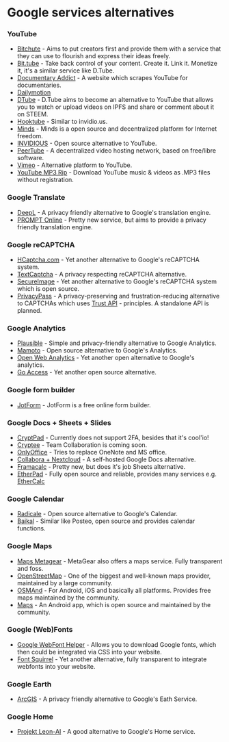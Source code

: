# Google services alternatives

### YouTube

* [Bitchute](https://www.bitchute.com/) - Aims to put creators first and provide them with a service that they can use to flourish and express their ideas freely.
* [Bit.tube](https://bit.tube/) - Take back control of your content. Create it. Link it. Monetize it, it's a similar service like D.Tube.
* [Documentary Addict](https://documentaryaddict.com/) - A website which scrapes YouTube for documentaries.
* [Dailymotion](https://www.dailymotion.com/)
* [DTube](https://d.tube) - D.Tube aims to become an alternative to YouTube that allows you to watch or upload videos on IPFS and share or comment about it on STEEM.
* [Hooktube](https://hooktube.com/) - Similar to invidio.us.
* [Minds](https://www.minds.com) - Minds is a open source and decentralized platform for Internet freedom.
* [INVIDIOUS](https://invidio.us/) - Open source alternative to YouTube.
* [PeerTube](https://joinpeertube.org/) - A decentralized video hosting network, based on free/libre software.
* [Vimeo](https://vimeo.com/) - Alternative platform to YouTube.
* [YouTube MP3 Rip](https://ytmp3.cc/en9/) - Download YouTube music & videos as .MP3 files without registration.

### Google Translate

* [DeepL](https://www.deepl.com/) - A privacy friendly alternative to Google's translation engine.
* [PROMPT Online](https://www.online-translator.com/) - Pretty new service, but aims to provide a privacy friendly translation engine.

### Google reCAPTCHA

* [HCaptcha.com](https://hcaptcha.com/) - Yet another alternative to Google's reCAPTCHA system.
* [TextCaptcha](http://textcaptcha.com/) - A privacy respecting reCAPTCHA alternative.
* [SecureImage](https://www.phpcaptcha.org/) - Yet another alternative to Google's reCAPTCHA system which is open source.
* [PrivacyPass](https://privacypass.github.io/team/) - A privacy-preserving and frustration-reducing alternative to CAPTCHAs which uses [Trust API](https://github.com/dvorak42/trust-token-api) - principles. A standalone API is planned.

### Google Analytics

* [Plausible](https://plausible.io/) - Simple and privacy-friendly alternative to Google Analytics.
* [Mamoto](https://matomo.org/) - Open source alternative to Google's Analytics.
* [Open Web Analytics](http://www.openwebanalytics.com/) - Yet another open alternative to Google's analytics.
* [Go Access](https://goaccess.io/) - Yet another open source alternative.

### Google form builder

* [JotForm](https://www.jotform.com/) - JotForm is a free online form builder.

### Google Docs + Sheets + Slides

* [CryptPad](https://cryptpad.fr/) - Currently does not support 2FA, besides that it's cool'io!
* [Cryptee](https://crypt.ee/) - Team Collaboration is coming soon.
* [OnlyOffice](https://onlyoffice.com/) - Tries to replace OneNote and MS office.
* [Collabora + Nextcloud](https://nextcloud.com/collaboraonline/) - A self-hosted Google Docs alternative.
* [Framacalc](https://accueil.framacalc.org/en/) - Pretty new, but does it's job Sheets alternative.
* [EtherPad](https://etherpad.org/) - Fully open source and reliable, provides many services e.g. [EtherCalc](https://ethercalc.net/)

### Google Calendar

* [Radicale](https://radicale.org/) - Open source alternative to Google's Calendar.
* [Baikal](https://github.com/sabre-io/Baikal) - Similar like Posteo, open source and provides calendar functions.

### Google Maps

* [Maps Metagear](https://maps.metager.de/) - MetaGear also offers a maps service. Fully transparent and foss.
* [OpenStreetMap](https://www.openstreetmap.org/) - One of the biggest and well-known maps provider, maintained by a large community.
* [OSMAnd](https://osmand.net/) - For Android, iOS and basically all platforms. Provides free maps maintained by the community.
* [Maps](https://f-droid.org/packages/com.github.axet.maps/) - An Android app, which is open source and maintained by the community.

### Google (Web)Fonts

* [Google WebFont Helper](https://google-webfonts-helper.herokuapp.com/fonts) - Allows you to download Google fonts, which then could be integrated via CSS into your website.
* [Font Squirrel](https://www.fontsquirrel.com/) - Yet another alternative, fully transparent to integrate webfonts into your website.

### Google Earth

* [ArcGIS](https://www.arcgis.com/home/webmap/viewer.html) - A privacy friendly alternative to Google's Eath Service.

### Google Home

* [Projekt Leon-AI](https://github.com/leon-ai/leon) - A good alternative to Google's Home service.
